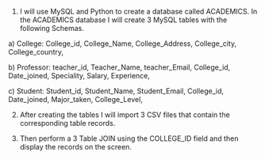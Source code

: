 1. I will use MySQL and Python to create a database called ACADEMICS. In the ACADEMICS database I will create 3 MySQL tables with the following Schemas.


a) College:
    College_id,
    College_Name,
    College_Address,
    College_city,
    College_country,
    

b) Professor:
    teacher_id,
    Teacher_Name,
    teacher_Email,
    College_id,
    Date_joined,
    Speciality,
    Salary,
    Experience,

c) Student:
    Student_id,
    Student_Name,
    Student_Email,
    College_id,
    Date_joined,
    Major_taken,
    College_Level,
    
2. After creating the tables I will import 3 CSV files that contain the corresponding table records.

3. Then perform a 3 Table JOIN using the COLLEGE_ID field and then display the records on the screen. 
